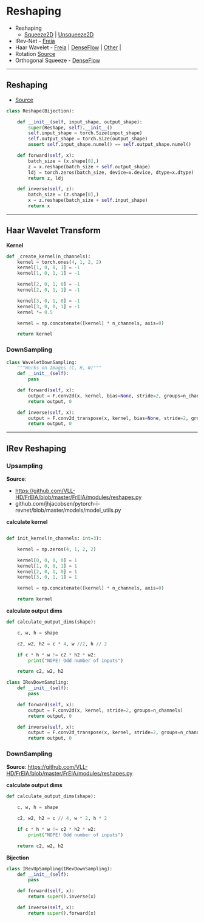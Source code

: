# Reshaping

* Reshaping
  * [Squeeze2D](https://github.com/matejgrcic/DenseFlow/blob/main/denseflow/transforms/bijections/squeeze.py) | [Unsqueeze2D](https://github.com/matejgrcic/DenseFlow/blob/main/denseflow/transforms/bijections/unsqueeze.py)
* IRev-Net - [Freia](https://github.com/VLL-HD/FrEIA/blob/master/FrEIA/modules/reshapes.py#L12)
* Haar Wavelet - [Freia](https://github.com/VLL-HD/FrEIA/blob/master/FrEIA/modules/reshapes.py#L191) | [DenseFlow](https://github.com/matejgrcic/DenseFlow/blob/main/denseflow/transforms/bijections/wavelet.py) | [Other](https://github.com/JingyunLiang/HCFlow/blob/main/codes/models/modules/Basic.py#L450) |
* Rotation [Source](https://github.com/matejgrcic/DenseFlow/blob/main/denseflow/transforms/bijections/rotate.py)
* Orthogonal Squeeze - [DenseFlow](https://github.com/matejgrcic/DenseFlow/blob/main/denseflow/transforms/bijections/orth_squeeze_pgd.py)

---
## Reshaping

* [Source](https://github.com/matejgrcic/DenseFlow/blob/main/denseflow/transforms/bijections/reshape.py)

```python
class Reshape(Bijection):

    def __init__(self, input_shape, output_shape):
        super(Reshape, self).__init__()
        self.input_shape = torch.Size(input_shape)
        self.output_shape = torch.Size(output_shape)
        assert self.input_shape.numel() == self.output_shape.numel()

    def forward(self, x):
        batch_size = (x.shape[0],)
        z = x.reshape(batch_size + self.output_shape)
        ldj = torch.zeros(batch_size, device=x.device, dtype=x.dtype)
        return z, ldj

    def inverse(self, z):
        batch_size = (z.shape[0],)
        x = z.reshape(batch_size + self.input_shape)
        return x
```

---
## Haar Wavelet Transform

**Kernel**

```python
def _create_kernel(n_channels):
    kernel = torch.ones(4, 1, 2, 2)
    kernel[1, 0, 0, 1] = -1
    kernel[1, 0, 1, 1] = -1

    kernel[2, 0, 1, 0] = -1
    kernel[2, 0, 1, 1] = -1

    kernel[3, 0, 1, 0] = -1
    kernel[3, 0, 0, 1] = -1
    kernel *= 0.5

    kernel = np.concatenate([kernel] * n_channels, axis=0)

    return kernel
```

### DownSampling


```python
class WaveletDownSampling:
    """Works on Images (C, H, W)"""
    def __init__(self):
        pass

    def forward(self, x):
        output = F.conv2d(x, kernel, bias=None, stride=2, groups=n_channels)
        return output, 0

    def inverse(self, x):
        output = F.conv2d_transpose(x, kernel, bias=None, stride=2, groups=n_channels)
        return output, 0

```


---

## IRev Reshaping

### Upsampling

**Source**:
* https://github.com/VLL-HD/FrEIA/blob/master/FrEIA/modules/reshapes.py
* github.com/jhjacobsen/pytorch-i-revnet/blob/master/models/model_utils.py

**calculate kernel**

```python

def init_kernel(n_channels: int=3):

    kernel = np.zeros(4, 1, 2, 2)

    kernel[0, 0, 0, 0] = 1
    kernel[1, 0, 0, 1] = 1
    kernel[2, 0, 1, 0] = 1
    kernel[3, 0, 1, 1] = 1

    kernel = np.concatenate([kernel] * n_channels, axis=0)

    return kernel
```



**calculate output dims**

```python
def calculate_output_dims(shape):

    c, w, h = shape

    c2, w2, h2 = c * 4, w //2, h // 2

    if c * h * w != c2 * h2 * w2:
        print("NOPE! Odd number of inputs")

    return c2, w2, h2
```

```python
class IRevDownSampling:
    def __init__(self):
        pass

    def forward(self, x):
        output = F.conv2d(x, kernel, stride=2, groups=n_channels)
        return output, 0

    def inverse(self, x):
        output = F.conv2d_transpose(x, kernel, stride=2, groups=n_channels)
        return output, 0

```

### DownSampling

**Source**: https://github.com/VLL-HD/FrEIA/blob/master/FrEIA/modules/reshapes.py



**calculate output dims**

```python
def calculate_output_dims(shape):

    c, w, h = shape

    c2, w2, h2 = c // 4, w * 2, h * 2

    if c * h * w != c2 * h2 * w2:
        print("NOPE! Odd number of inputs")

    return c2, w2, h2
```

**Bijection**


```python
class IRevUpSampling(IRevDownSampling):
    def __init__(self):
        pass

    def forward(self, x):
        return super().inverse(x)

    def inverse(self, x):
        return super().forward(x)

```

